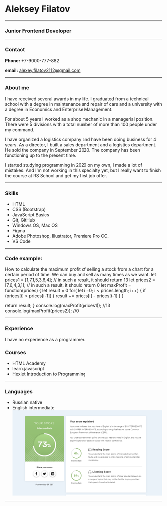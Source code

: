 # Aleksey Filatov 
********* 
### Junior Frontend Developer
********* 
### Contact

**Phone:** +7-9000-777-882

**email:** alexey.filatov2112@gmail.com
*********

### About me 


I have received several awards in my life. I graduated from a technical school with a degree in maintenance and repair of cars and a university with a degree in Economics and Enterprise Management.

For about 5 years I worked as a shop mechanic in a managerial position. There were 5 divisions with a total number of more than 100 people under my command.

I have organized a logistics company and have been doing business for 4 years. As a director, I built a sales department and a logistics department. He sold the company in September 2020.
The company has been functioning up to the present time.

I started studying programming in 2020 on my own, I made a lot of mistakes. And I'm not working in this specialty yet, but I really want to finish the course at RS School and get my first job offer.
**********

### Skills
* HTML
* CSS (Bootstrap)
* JavaScript Basics
* Git, GitHub
* Windows OS, Mac OS
* Figma
* Adobe Photoshop, Illustrator, Premiere Pro CC.
* VS Code
********

### Code example:
How to calculate the maximum profit of selling a stock from a chart for a certain period of time.
We can buy and sell as many times as we want.
let prices1 = [1,7,1,5,3,6,4]; // in such a result, it should return 13
let prices2 = [7,6,4,3,1]; // in such a result, it should return 0
let maxProfit = function(prices) {
let result = 0
for( let i =0; i < prices.length; i++) {
  if (prices[i] > prices[i-1]) {
    result += prices[i] - prices[i-1]
  }
 }

return result;
}
console.log(maxProfit(prices1)); //13
console.log(maxProfit(prices2)); //0
*******

### Experience

I have no experience as a programmer.
### Courses

* HTML Academy
* learn.javascript
* Hexlet Introduction to Programming
*******

### Languages
* Russian native
* English intermediate
![language](./img/language.png "Результат тестирования")
**********
